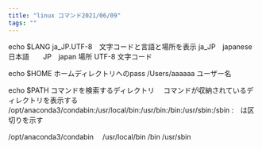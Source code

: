 ```yaml
---
title: "linux コマンド2021/06/09"
tags: ""
---
```


echo $LANG
  ja_JP.UTF-8　文字コードと言語と場所を表示
  ja_JP　japanese　日本語　　JP　japan 場所
  UTF-8  文字コード

 echo $HOME ホームディレクトリへのpass
 /Users/aaaaaa ユーザー名

 echo $PATH  コマンドを検索するディレクトリ  　コマンドが収納されているディレクトリを表示する
 /opt/anaconda3/condabin:/usr/local/bin:/usr/bin:/bin:/usr/sbin:/sbin
 :　は区切りを示す

 /opt/anaconda3/condabin　
 /usr/local/bin
 /bin
 /usr/sbin
